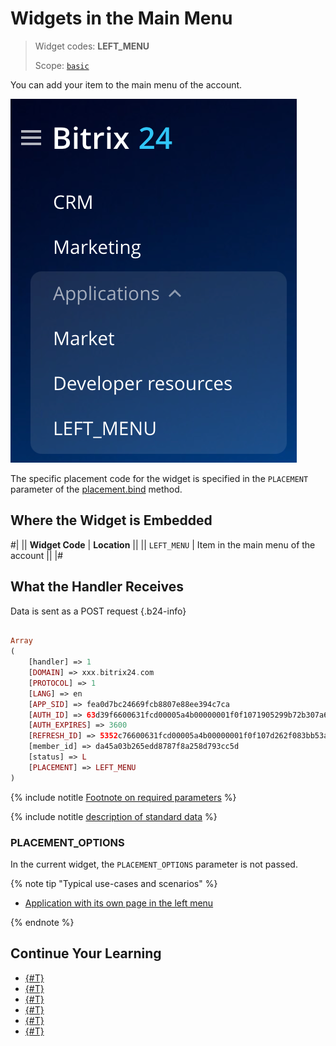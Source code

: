 # Widgets in the Main Menu

> Widget codes: **LEFT_MENU**
>
> Scope: [`basic`](../scopes/permissions.md)
>

You can add your item to the main menu of the account.

![Widget as an item in the main menu of the account](./_images/LEFT_MENU.png "Widget as an item in the main menu of the account")

The specific placement code for the widget is specified in the `PLACEMENT` parameter of the [placement.bind](./placement-bind.md) method.

## Where the Widget is Embedded

#|
|| **Widget Code** | **Location** ||
|| `LEFT_MENU` | Item in the main menu of the account ||
|#

## What the Handler Receives

Data is sent as a POST request {.b24-info}

```php

Array
(
    [handler] => 1
    [DOMAIN] => xxx.bitrix24.com
    [PROTOCOL] => 1
    [LANG] => en
    [APP_SID] => fea0d7bc24669fcb8807e88ee394c7ca
    [AUTH_ID] => 63d39f6600631fcd00005a4b00000001f0f1071905299b72b307a6c223d43877697546
    [AUTH_EXPIRES] => 3600
    [REFRESH_ID] => 5352c76600631fcd00005a4b00000001f0f107d262f083bb53a16948269371e327d1d9
    [member_id] => da45a03b265edd8787f8a258d793cc5d
    [status] => L
    [PLACEMENT] => LEFT_MENU
)

```

{% include notitle [Footnote on required parameters](../../_includes/required.md) %}

{% include notitle [description of standard data](_includes/widget_data.md) %}

### PLACEMENT_OPTIONS

In the current widget, the `PLACEMENT_OPTIONS` parameter is not passed.

{% note tip "Typical use-cases and scenarios" %}

- [Application with its own page in the left menu](https://helpdesk.bitrix24.com/courses/index.php?COURSE_ID=268&LESSON_ID=26022&LESSON_PATH=25400.25996.26000.26022)

{% endnote %}

## Continue Your Learning

- [{#T}](./placement-bind.md)
- [{#T}](./ui-interaction/index.md)
- [{#T}](./ui-interaction/crm-card.md)
- [{#T}](../../settings/interactivity/index.md)
- [{#T}](./open-application.md)
- [{#T}](./open-path.md)